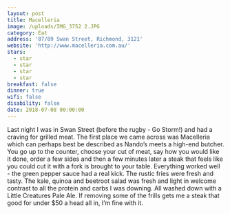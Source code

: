 ```yaml
---
layout: post
title: Macelleria
image: /uploads/IMG_3752 2.JPG
category: Eat
address: '87/89 Swan Street, Richmond, 3121'
website: 'http://www.macelleria.com.au/'
stars:
  - star
  - star
  - star
  - star
breakfast: false
dinner: true
wifi: false
disability: false
date: 2018-07-08 00:00:00
---
```


Last night I was in Swan Street (before the rugby - Go Storm!) and had a craving for grilled meat. The first place we came across was Macelleria which can perhaps best be described as Nando’s meets a high-end butcher. You go up to the counter, choose your cut of meat, say how you would like it done, order a few sides and then a few minutes later a steak that feels like you could cut it with a fork is brought to your table. Everything worked well - the green pepper sauce had a real kick. The rustic fries were fresh and tasty. The kale, quinoa and beetroot salad was fresh and light in welcome contrast to all the protein and carbs I was downing. All washed down with a Little Creatures Pale Ale. If removing some of the frills gets me a steak that good for under $50 a head all in, I’m fine with it.